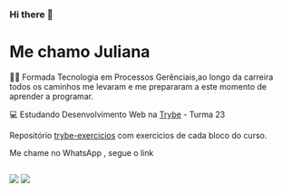 ### Hi there 👋
# Me chamo Juliana


👩‍🎓 Formada Tecnologia em Processos Gerênciais,ao longo da carreira todos os caminhos me levaram e me prepararam a este momento de aprender a programar.  

💻 Estudando Desenvolvimento Web na  <a href="https://www.betrybe.com" target="_blank"> Trybe</a> - Turma 23 

Repositório <a href="https://github.com/julianamq/exerciciostrybe" target="_blank"> trybe-exercicios</a> com exercicios de cada bloco do curso.

 <p> Me chame no WhatsApp , segue o link <a href ="https://wa.me/qr/MNC3ENX3GYCZO1" target= "_blank"> </p>
 

 ##
    
<div> 
  <a href = "julianamq20@gmail.com"><img src="https://img.shields.io/badge/-Gmail-%23333?style=for-the-badge&logo=gmail&logoColor=white" target="_blank"></a>
  <a href="https://www.linkedin.com/in/julianamartinelliquaglia/" target="_blank"><img src="https://img.shields.io/badge/-LinkedIn-%230077B5?style=for-the-badge&logo=linkedin&logoColor=white" target="_blank"></a> 
  

</div>
